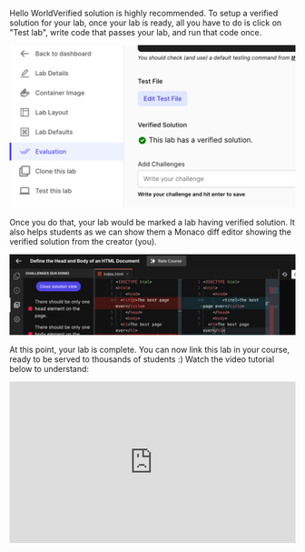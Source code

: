 Hello WorldVerified solution is highly recommended. To setup a verified solution for your lab, once your lab is ready, all you have to do is click on "Test lab", write code that passes your lab, and run that code once.

![](/images/html-css/lab-verified-solutions.png)

Once you do that, your lab would be marked a lab having verified solution. It also helps students as we can show them a Monaco diff editor showing the verified solution from the creator (you).

![](/images/html-css/playground-verified-solution.png)

At this point, your lab is complete. You can now link this lab in your course, ready to be served to thousands of students :) Watch the video tutorial below to understand:

<div style="position: relative; width: 100%; height: 0; padding-top: 56.25%;">
<iframe
	src="https://www.youtube.com/embed/5CzF46WtuH8?list=PLYxzS__5yYQnoUg4MCS2sew_tOZsgrUeH"
	title="YouTube video player"
	frameborder="0"
	style="position: absolute; top: 0; left: 0; width: 100%; height: 100%;"
	allow="accelerometer; autoplay; clipboard-write; encrypted-media; gyroscope; picture-in-picture"
	allowfullscreen
></iframe>
</div>
